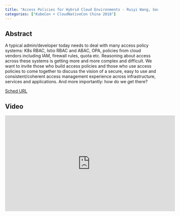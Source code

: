 ```yaml
---
title: "Access Policies for Hybrid Cloud Environments - Ruiyi Wang, Google"
categories: ["KubeCon + CloudNativeCon China 2018"]
---
```


## Abstract

A typical admin/developer today needs to deal with many access policy systems: K8s RBAC, Istio RBAC and ABAC, OPA, policies from cloud vendors including IAM, firewall rules, quota etc. Reasoning about access across these systems is getting more and more complex and difficult. We want to invite those who build access policies and those who use access policies to come together to discuss the vision of a secure, easy to use and consistent/coherent access management experience across infrastructure, services and applications. And more importantly: how do we get there?

[Sched URL](https://kccncchina2018english.sched.com/event/cc1db11a1e931d6ce56179b00e6d5001)

## Video

<iframe width='560' height='315' src='https://www.youtube.com/embed/i-UZZogra8E' frameborder='0' allow='accelerometer; autoplay; encrypted-media; gyroscope; picture-in-picture' allowfullscreen></iframe>
